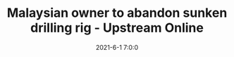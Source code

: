 ---
"title": "Malaysian owner to abandon sunken drilling rig - Upstream Online"
"date": "2021-6-1 7:0:0"
"feed_name": "GOOGLENEWS"
"feed_website": "https://news.google.com/search?q=drilling%2Bincident&hl=en-US&gl=US&ceid=US:en"
"feed_rss": "https://news.google.com/rss/search?q=drilling%2Bincident&hl=en-US&gl=US&ceid=US:en"
"link": "https://www.upstreamonline.com/rigs-and-vessels/malaysian-owner-to-abandon-sunken-drilling-rig/2-1-1018432"
"file": "_posts/7a19fced3b8b226ca5d07c77e8222dc69214f7af.md"
"accident": "0"
"drilling": "0"
---